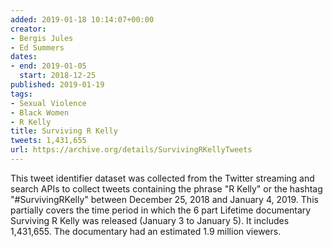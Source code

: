 ```yaml
---
added: 2019-01-18 10:14:07+00:00
creator:
- Bergis Jules
- Ed Summers
dates:
- end: 2019-01-05
  start: 2018-12-25
published: 2019-01-19
tags:
- Sexual Violence
- Black Women
- R Kelly
title: Surviving R Kelly
tweets: 1,431,655
url: https://archive.org/details/SurvivingRKellyTweets
---
```


This tweet identifier dataset was collected from the Twitter streaming and search APIs to collect tweets containing the phrase "R Kelly" or the hashtag "#SurvivingRKelly" between December 25, 2018 and January 4, 2019. This partially covers the time period in which the 6 part Lifetime documentary Surviving R Kelly was released (January 3 to January 5). It includes 1,431,655. The documentary had an estimated 1.9 million viewers.
